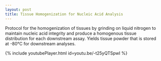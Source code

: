 ```yaml
---
layout: post
title: Tissue Homogenization for Nucleic Acid Analysis
---
```


Protocol for the homogenization of tissues by grinding on liquid nitrogen to maintain nucleic acid integrity and produce a homogenous tissue distribution for each downstream assay.
Yields tissue powder that is stored at -80°C for downstream analyses.

{% include youtubePlayer.html id=youtu.be/-t25yQTSpwI %}
